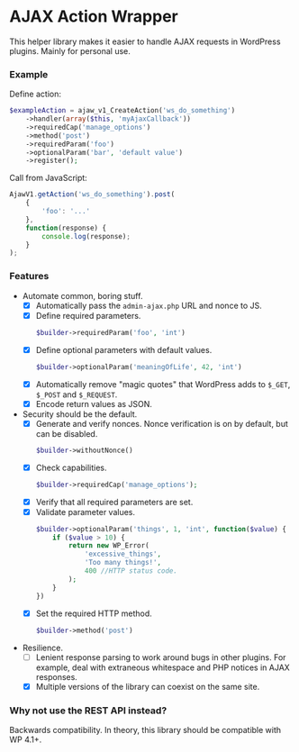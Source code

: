 # AJAX Action Wrapper

This helper library makes it easier to handle AJAX requests in WordPress plugins. Mainly for personal use.

### Example
Define action:
```php
$exampleAction = ajaw_v1_CreateAction('ws_do_something')
	->handler(array($this, 'myAjaxCallback'))
	->requiredCap('manage_options')
	->method('post')
	->requiredParam('foo')
	->optionalParam('bar', 'default value')
	->register();
```

Call from JavaScript:
```javascript
AjawV1.getAction('ws_do_something').post(
	{
		'foo': '...'
	},
	function(response) {
		console.log(response);
	}
);
```

### Features
- Automate common, boring stuff.
	- [x] Automatically pass the `admin-ajax.php` URL and nonce to JS.
	- [x] Define required parameters.
		```php
		$builder->requiredParam('foo', 'int')
		```
	- [x] Define optional parameters with default values.
		```php
		$builder->optionalParam('meaningOfLife', 42, 'int')
		```
	- [x] Automatically remove "magic quotes" that WordPress adds to `$_GET`, `$_POST` and `$_REQUEST`.
	- [x] Encode return values as JSON.
- Security should be the default.
	- [x] Generate and verify nonces. Nonce verification is on by default, but can be disabled.
		```php
		$builder->withoutNonce()
		```
	- [x] Check capabilities.
		```php
		$builder->requiredCap('manage_options');
		```
	- [x] Verify that all required parameters are set.
	- [x] Validate parameter values.
		```php
		$builder->optionalParam('things', 1, 'int', function($value) {
			if ($value > 10) {
				return new WP_Error(
					'excessive_things',
					'Too many things!',
					400 //HTTP status code.
				);
			}
		})
		```
	- [x] Set the required HTTP method.
		```php
		$builder->method('post')
		```
- Resilience.
	- [ ] Lenient response parsing to work around bugs in other plugins. For example, deal with extraneous whitespace and PHP notices in AJAX responses.
	- [x] Multiple versions of the library can coexist on the same site.

### Why not use the REST API instead?

Backwards compatibility. In theory, this library should be compatible with WP 4.1+.